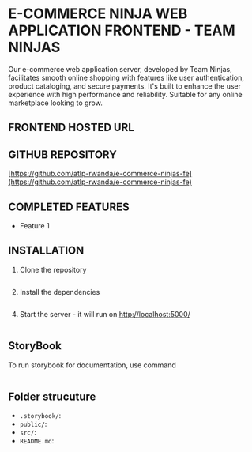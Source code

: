 # E-COMMERCE NINJA WEB APPLICATION FRONTEND - TEAM NINJAS

Our e-commerce web application server, developed by Team Ninjas, facilitates smooth online shopping with features like user authentication, product cataloging, and secure payments. It's built to enhance the user experience with high performance and reliability. Suitable for any online marketplace looking to grow.

## FRONTEND HOSTED URL


## GITHUB REPOSITORY

[https://github.com/atlp-rwanda/e-commerce-ninjas-fe](https://github.com/atlp-rwanda/e-commerce-ninjas-fe)

## COMPLETED FEATURES

- Feature 1


## INSTALLATION

1. Clone the repository

```sh git clone https://github.com/atlp-rwanda/e-commerce-ninjas-fe 
```

2. Install the dependencies

```sh npm install 
```


4. Start the server - it will run on [http://localhost:5000/](http://localhost:5000/)

```sh npm run dev 
```

## StoryBook

To run storybook for documentation, use command

```sh npm run storybook 
```

## Folder strucuture

- `.storybook/`:
- `public/`:
- `src/`:
- `README.md`:


